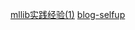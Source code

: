 [mllib实践经验(1)](http://yanbohappy.sinaapp.com/?p=498)
[blog-selfup](http://blog.selfup.cn/category#机器学习)